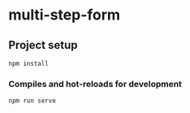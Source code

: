 # multi-step-form

## Project setup
```
npm install
```

### Compiles and hot-reloads for development
```
npm run serve
```


